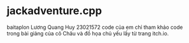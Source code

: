# jackadventure.cpp

baitaplon
Lương Quang Huy 23021572
code của em chỉ tham khảo code trong bài giảng của cô Châu và đồ họa chủ yếu lấy từ trang itch.io.
